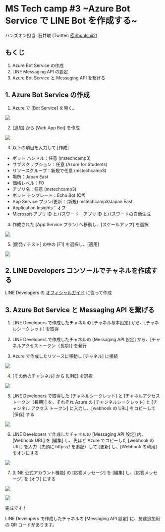 # MS Tech camp #3 \~Azure Bot Service で LINE Bot を作成する\~

ハンズオン担当: 石井峻 (Twitter: [@ShunIshii2](https://twitter.com/shunishii2))


## もくじ

1. Azure Bot Service の作成
2. LINE Messaging API の設定
3. Azure Bot Service と Messaging API を繋げる

## 1. Azure Bot Service の作成

1. Azure で [Bot Service] を開く。

![](https://user-images.githubusercontent.com/39784917/101144048-1bb98900-365b-11eb-9ce7-9a244c11b7e8.png)

2. [追加] から [Web App Bot] を作成

![](https://user-images.githubusercontent.com/39784917/101144859-4b1cc580-365c-11eb-846b-357318796dc0.png)

3. 以下の項目を入力して [作成]
- ボット ハンドル：任意 (mstechcamp3)
- サブスクリプション：任意 (Azure for Students)
- リソースグループ：新規で任意 (mstechcamp3)
- 場所：Japan East
- 価格レベル：F0
- アプリ名：任意 (mstechcamp3)
- ボット テンプレート：Echo Bot (C#)
- App Service プラン/更新：(新規) mstechcamp3/Japan East
- Application Insights：オフ
- Microsoft アプリ ID とパスワード：アプリ ID とパスワードの自動生成

4. 作成された [App Service プラン] へ移動し、[スケールアップ] を選択

![](https://user-images.githubusercontent.com/39784917/101148311-d304ce80-3660-11eb-911b-ba0dff792a26.png)

5. [開発 / テスト] の中の [F1] を選択し、[適用]

![](https://user-images.githubusercontent.com/39784917/101148558-1cedb480-3661-11eb-8031-c8d8c4069c79.png)

## 2. LINE Developers コンソールでチャネルを作成する

LINE Developers の [オフィシャルガイド](https://developers.line.biz/ja/docs/messaging-api/getting-started/#using-console) に従って作成

## 3. Azure Bot Service と Messaging API を繋げる

1. LINE Developers で作成したチャネルの [チャネル基本設定] から、[チャネルシークレット] を取得

2. LINE Developers で作成したチャネルの [Messaging API 設定] から、[チャネルアクセストークン（長期）] を発行

3. Azure で作成したリソースに移動し [チャネル] に接続

![](https://user-images.githubusercontent.com/39784917/101150136-2bd56680-3663-11eb-8287-2ca916dcb87f.png)

4. [その他のチャンネル] から [LINE] を選択

![](https://user-images.githubusercontent.com/39784917/101146424-540e9680-365e-11eb-9b3d-9b4ba2529cfa.png)

5. LINE Developers で取得した [チャネルシークレット] と [チャネルアクセストークン（長期）] を、それぞれ Azure の [チャンネルシークレット] と [チャンネル アクセス トークン] に入力し、[webhook の URL] をコピーして [保存] する

![](https://user-images.githubusercontent.com/39784917/101149508-65f23880-3662-11eb-87c6-f0f43c0b36ff.png)

6. LINE Developers で作成したチャネルの [Messaging API 設定] 内、[Webhook URL] を [編集] し、先ほど Azure でコピーした [webhook の URL] を入力（先頭に https:// を追記）して [更新] し、[Webhook の利用] をオンにする

![](https://user-images.githubusercontent.com/39784917/101151058-786d7180-3664-11eb-83c8-cec100ac59e5.png)

7. [LINE 公式アカウント機能] の [応答メッセージ] を [編集] し、[応答メッセージ] を [オフ] にする

![](https://user-images.githubusercontent.com/39784917/101150625-db123d80-3663-11eb-9bcd-95ac14a9b645.png)

![](https://user-images.githubusercontent.com/39784917/101150884-304e4f00-3664-11eb-8901-1337eb7534a3.png)

完成です！

LINE Developers で作成したチャネルの [Messaging API 設定] に、友達追加用の QR コードがあります。

